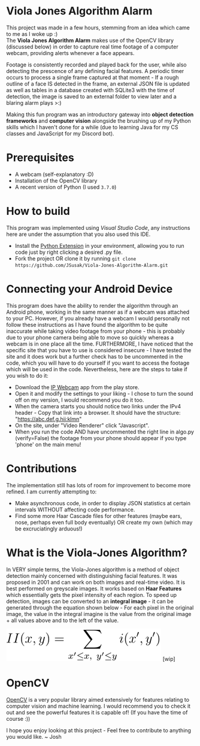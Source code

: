 # Viola Jones Algorithm Alarm

This project was made in a few hours, stemming from an idea which came to me as I woke up :)  
The **Viola Jones Algorithm Alarm** makes use of the OpenCV library (discussed below) in order to capture real time footage of a computer webcam, providing alerts whenever a face appears.

Footage is consistently recorded and played back for the user, while also detecting the prescence of any defining facial features. A periodic timer occurs to process a single frame captured at that moment - If a rough outline of a face IS detected in the frame, an external JSON file is updated as well as tables in a database created with SQLite3 with the time of detection, the image is saved to an external folder to view later and a blaring alarm plays >:)

Making this fun program was an introductory gateway into **object detection frameworks** and **computer vision** alongside the brushing up of my Python skills which I haven't done for a while (due to learning Java for my CS classes and JavaScript for my Discord bot).

# Prerequisites

- A webcam (self-explanatory :D)
- Installation of the OpenCV library
- A recent version of Python (I used `3.7.0`)

# How to build

This program was implemented using _Visual Studio Code_, any instructions here are under the assumption that you also used this IDE.

- Install the [Python Extension](https://marketplace.visualstudio.com/items?itemName=ms-python.python) in your environment, allowing you to run code just by right clicking a desired .py file.
- Fork the project OR clone it by running `git clone https://github.com/JSusak/Viola-Jones-Algorithm-Alarm.git`

# Connecting your Android Device

This program does have the ability to render the algorithm through an Android phone, working in the same manner as if a webcam was attached to your PC. However, if you already have a webcam I would personally not follow these instructions as I have found the algorithm to be quite inaccurate while taking video footage from your phone - this is probably due to your phone camera being able to move so quickly whereas a webcam is in one place all the time.
FURTHERMORE, I have noticed that the specific site that you have to use is considered insecure - I have tested the site and it does work but a further check has to be uncommented in the code, which you will have to do yourself if you want to access the footage which will be used in the code. Nevertheless, here are the steps to take if you wish to do it:

- Download the [IP Webcam](https://play.google.com/store/apps/details?id=com.pas.webcam&hl=en&gl=US) app from the play store.
- Open it and modify the settings to your liking - I chose to turn the sound off on my version, I would recommend you do it too.
- When the camera starts you should notice two links under the IPv4 header - Copy that link into a browser. It should have the structure: "https://abc.def.g.hij:klmn"
- On the site, under "Video Renderer" click "Javascript".
- When you run the code AND have uncommented the right line in algo.py (verify=False) the footage from your phone should appear if you type 'phone' on the main menu!

# Contributions

The implementation still has lots of room for improvement to become more refined. I am currently attempting to:

- Make asynchronous code, in order to display JSON statistics at certain intervals WITHOUT affecting code performance.
- Find some more Haar Cascade files for other features (maybe ears, nose, perhaps even full body eventually) OR create my own (which may be excruciatingly arduous!)

# What is the Viola-Jones Algorithm?

In VERY simple terms, the Viola-Jones algorithm is a method of object detection mainly concerned with distinguishing facial features. It was proposed in 2001 and can work on both images and real-time video. It is best performed on greyscale images.
It works based on **Haar Features** which essentially gets the pixel intensity of each region. To speed up detection, images can be converted to an **integral image** - it can be generated through the equation shown below - For each pixel in the original image, the value in the integral imagine is the value from the original image + all values above and to the left of the value.

<img src="./resources/int_eq1.svg">
[wip]

# OpenCV

[OpenCV](https://opencv.org/about/) is a very popular library aimed extensively for features relating to computer vision and machine learning. I would recommend you to check it out and see the powerful features it is capable of! (If you have the time of course :))

I hope you enjoy looking at this project - Feel free to contribute to anything you would like.
~ Josh
